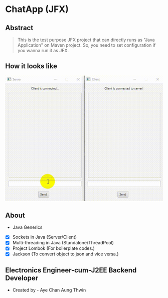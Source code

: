 # ChatApp (JFX)
## Abstract
> This is the test purpose JFX project that can directly runs as "Java Application" on Maven project.
> So, you need to set configuration if you wanna run it as JFX.

## How it looks like
<img src="images/chat-app.gif" alt="Person with 4 attributes, ER Diagram">

## About
- Java Generics
- [X] Sockets in Java (Server/Client)
- [X] Multi-threading in Java (Standalone/ThreadPool)
- [X] Project Lombok (For boilerplate codes.)
- [X] Jackson (To convert object to json and vice versa.)

## Electronics Engineer-cum-J2EE Backend Developer ##
-  Created by - Aye Chan Aung Thwin